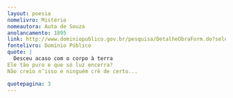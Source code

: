 ```yaml
---
layout: poesia
nomelivro: Mistério
nomeautora: Auta de Souza
anolancamento: 1895
link: http://www.dominiopublico.gov.br/pesquisa/DetalheObraForm.do?select_action=&co_obra=81797
fontelivro: Domínio Público
quote: |
  Desceu acaso com o corpo à terra
Ele tão puro e que só luz encerra?
Não creio n’isso e ninguém crê de certo...

quotepagina: 3
---
```

